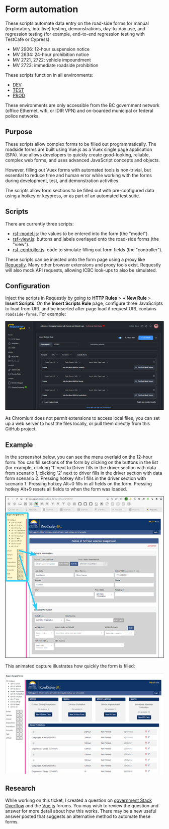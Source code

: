 # Form automation

These scripts automate data entry on the road-side forms for manual (exploratory, intuitive) testing, demonstrations, day-to-day use, and regression testing (for example, end-to-end regression testing with TestCafe or Cypress).

- MV 2906: 12-hour suspension notice
- MV 2634: 24-hour prohibition notice
- MV 2721, 2722: vehicle impoundment
- MV 2723: immediate roadside prohibition

These scripts function in all environments:

 - [DEV](https://dev.jag.gov.bc.ca/roadside-forms/)
 - [TEST](https://test.jag.gov.bc.ca/roadside-forms/)
 - [PROD](https://jag.gov.bc.ca/roadside-forms/)

These environments are only accessible from the BC government network (office Ethernet, wifi, or IDIR VPN) and on-boarded municipal or federal police networks.


## Purpose

These scripts allow complex forms to be filled out programmatically. The roadside forms are built using Vue.js as a Vuex single page application (SPA). Vue allows developers to quickly create good-looking, reliable, complex web forms, and uses advanced JavaScript concepts and objects. 

However, filling out Vuex forms with automated tools is non-trivial, but essential to reduce time and human error while working with the forms during development, test, and demonstration activities. 

The scripts allow form sections to be filled out with pre-configured data using a hotkey or keypress, or as part of an automated test suite.


## Scripts

There are currently three scripts:

- [rsf-model.js](rsf-model.js): the values to be entered into the form (the "model").
- [rsf-view.js](rsf-view.js): buttons and labels overlayed onto the road-side forms (the "view").
- [rsf-controller.js](rsf-controller.js): code to simulate filling out form fields (the "controller").

These scripts can be injected onto the form page using a proxy like [Requestly](https://requestly.io). Many other browser extensions and proxy tools exist. Requestly will also mock API requests, allowing ICBC look-ups to also be simulated.


## Configuration

Inject the scripts in Requestly by going to **HTTP Rules** > **+ New Rule** > **Insert Scripts**. On the **Insert Scripts Rule** page, configure three JavaScripts to load from URL and be inserted after page load if request URL contains `roadside-forms`. For example:

![Requestly configuration](images/requestly-config.png "Requestly configuration")

As Chromium does not permit extensions to access local files, you can set up a web server to host the files locally, or pull them directly from this GitHub project. 


## Example

In the screenshot below, you can see the menu overlaid on the 12-hour form. You can fill sections of the form by clicking on the buttons in the list (for example, clicking '1' next to Driver fills in the driver section with data from scenario 1, clicking '2' next to driver fills in the driver section with data form scenario 2. Pressing hotkey Alt+1 fills in the driver section with scenario 1. Pressing hotkey Alt+0 fills in all fields on the form. Pressing hotkey Alt+9 resets all fields to when the form was loaded.

![Form showing menu to auto-fill](images/form-example.png "Example usage")

This animated capture illustrates how quickly the form is filled:

![Example of form being filled](images/fill-example.gif "Example of form being filled")


## Research

While working on this ticket, I created a question on [government Stack Overflow](https://stackoverflow.developer.gov.bc.ca/questions/809/826) and the [Vue.js](https://forum.vuejs.org/t/how-to-simulate-user-interaction-in-a-vuex-single-page-web-app-using-javascript/132345/2) forums. You may wish to review the question and answer for more detail about how this works. There may be a new useful answer posted that suggests an alternative method to automate these forms.